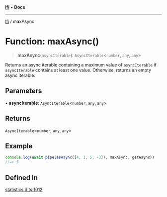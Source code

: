 [**lfi**](../readme.md) • **Docs**

***

[lfi](../globals.md) / maxAsync

# Function: maxAsync()

> **maxAsync**(`asyncIterable`): `AsyncIterable`\<`number`, `any`, `any`\>

Returns an async iterable containing a maximum value of `asyncIterable` if
`asyncIterable` contains at least one value. Otherwise, returns an empty
async iterable.

## Parameters

• **asyncIterable**: `AsyncIterable`\<`number`, `any`, `any`\>

## Returns

`AsyncIterable`\<`number`, `any`, `any`\>

## Example

```js
console.log(await pipe(asAsync([4, 1, 5, -3]), maxAsync, getAsync))
//=> 5
```

## Defined in

[statistics.d.ts:1012](https://github.com/TomerAberbach/lfi/blob/fd6e1ff9d7b7d249090f89ead6d0a30e26aba2e4/src/operations/statistics.d.ts#L1012)
